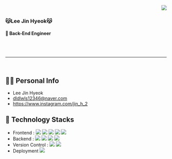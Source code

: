 
  
  <img align="right" src="https://github-readme-stats.vercel.app/api?username=ljh042800&show_icons=true&theme=buefy"/><br>
  ### 😽Lee Jin Hyeok😽
  #### __🌱 Back-End Engineer__
  <br>
  <br>
  
  ---
 <br>
   
## 🙋‍♂️ Personal Info
- Lee Jin Hyeok
- dldlwls12346@naver.com
- https://www.instagram.com/jin_h_2
  
## 🔨 Technology Stacks
- Frontend : <span><img src="https://img.shields.io/badge/HTML-e34f26?style=flat&logo=html5&logoColor=white"/></span>
<span><img src="https://img.shields.io/badge/CSS-1572b6?style=flat&logo=css3&logoColor=white"/></span>
<span><img src="https://img.shields.io/badge/JavaScript-dbab09?style=flat&logo=javascript&logoColor=white"/></span>
<span><img src="https://img.shields.io/badge/jQuery-0769ad?style=flat&logo=jquery&logoColor=white"/></span>
<span><img src="https://img.shields.io/badge/Bootstrap-7952B3?style=flat&logo=next-dot-js&logoColor=white"/></span>
- Backend : <span><img src="https://img.shields.io/badge/Java-6DB33F?style=flat-square&logo=Java&logoColor=white"/></span>
<span><img src="https://img.shields.io/badge/spring-6DB33F?style=flat-square&logo=spring&logoColor=white"></span> 
<span><img src="https://img.shields.io/badge/Spring Boot-6DB33F?style=flat-square&logo=SpringBoot&logoColor=white"/></span>
<span><img src="https://img.shields.io/badge/oracle-F80000?style=flat-square&logo=oracle&logoColor=white"></span>
- Version Control : <span><img src="https://img.shields.io/badge/Git-f05032?style=flat-square&logo=git&logoColor=white"/></span>
<span><img src="https://img.shields.io/badge/GitHub-181717?style=flat-square&logo=github&logoColor=white"/></span>
- Deployment
<span><img src="https://img.shields.io/badge/amazonaws-232F3E?style=flat-square&logo=amazonaws&logoColor=white"></span>
 








